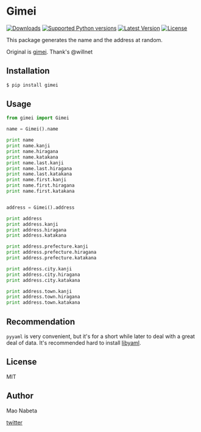 # Gimei
[![Downloads](https://pypip.in/download/gimei/badge.svg)](https://pypi.python.org/pypi/gimei/)
[![Supported Python versions](https://pypip.in/py_versions/gimei/badge.svg)](https://pypi.python.org/pypi/gimei/)
[![Latest Version](https://pypip.in/version/gimei/badge.svg?text=version)](https://pypi.python.org/pypi/gimei/)
[![License](https://pypip.in/license/gimei/badge.svg)](https://pypi.python.org/pypi/gimei/)

This package generates the name and the address at random.

Original is [gimei](https://github.com/willnet/gimei).
Thank's @willnet

## Installation
```sh
$ pip install gimei
```

## Usage

```python
from gimei import Gimei

name = Gimei().name

print name
print name.kanji
print name.hiragana
print name.katakana
print name.last.kanji
print name.last.hiragana
print name.last.katakana
print name.first.kanji
print name.first.hiragana
print name.first.katakana


address = Gimei().address

print address
print address.kanji
print address.hiragana
print address.katakana

print address.prefecture.kanji
print address.prefecture.hiragana
print address.prefecture.katakana

print address.city.kanji
print address.city.hiragana
print address.city.katakana

print address.town.kanji
print address.town.hiragana
print address.town.katakana
```

## Recommendation

`pyyaml` is very convenient, 
but it's for a short while later to deal with a great deal of data.
It's recommended hard to install [libyaml](http://pyyaml.org/wiki/LibYAML).

## License
MIT

## Author
Mao Nabeta

[twitter](https://twitter.com/nabetama)

